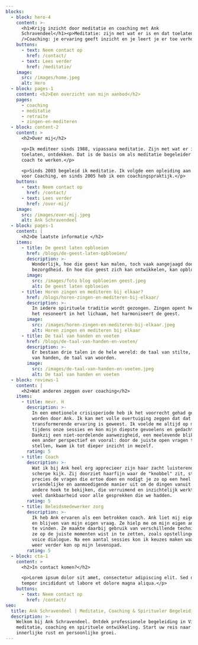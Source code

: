 ```yaml
---
blocks:
  - block: hero-4
    content: >-
      <h1>Krijg inzicht door meditatie en coaching met Ank
      Schravendeel</h1><p>Meditatie: zijn met wat er is en dat toelaten.<br
      />Coaching: je ervaring geeft inzicht en je leert je er toe verhouden.</p>
    buttons:
      - text: Neem contact op
        href: /contact/
      - text: Lees verder
        href: /meditatie/
    image:
      src: /images/home.jpeg
      alt: Hero
  - block: pages-1
    content: <h2>Een overzicht van mijn aanbod</h2>
    pages:
      - coaching
      - meditatie
      - retraite
      - zingen-en-mediteren
  - block: content-2
    content: >
      <h2>Over mij</h2>

      <p>Ik mediteer sinds 1988, vipassana meditatie. Zijn met wat er is,
      toelaten, ontdekken. Dat is de basis om als meditatie begeleider en als
      coach te werken.</p>

      <p>Sinds 2003 begeleid ik meditatie. Ik volgde een opleiding aan de School
      voor Coaching, en sinds 2005 heb ik een coachingspraktijk.</p>
    buttons:
      - text: Neem contact op
        href: /contact/
      - text: Lees verder
        href: /over-mij/
    image:
      src: /images/over-mij.jpeg
      alt: Ank Schravendeel
  - block: pages-1
    content: |
      <h2>De laatste informatie </h2>
    items:
      - title: De geest laten opbloeien
        href: /blogs/de-geest-laten-opbloeien/
        description: >-
          Wonderlijk, hoe die geest kan malen, toch vaak aangejaagd door
          bezorgdheid. En hoe die geest zich kan ontwikkelen, kan opbloeien.
        image:
          src: /images/foto blog opbloeien geest.jpeg
          alt: De geest laten opbloeien
      - title: Horen zingen en mediteren bij elkaar?
        href: /blogs/horen-zingen-en-mediteren-bij-elkaar/
        description: >-
          In iedere spirituele traditie wordt gezongen. Zingen opent het hart,
          het resoneert in het lichaam, het harmoniseert de geest.
        image:
          src: /images/horen-zingen-en-mediteren-bij-elkaar.jpeg
          alt: Horen zingen en mediteren bij elkaar
      - title: De taal van handen en voeten
        href: /blogs/de-taal-van-handen-en-voeten/
        description: >-
          Er bestaan drie talen in de hele wereld: de taal van stilte, de taal
          van handen, de taal van woorden.
        image:
          src: /images/de-taal-van-handen-en-voeten.jpeg
          alt: De taal van handen en voeten
  - block: reviews-1
    content: |
      <h2>Wat anderen zeggen over coaching</h2>
    items:
      - title: mevr. H
        description: >-
          In een emotionele crisisperiode heb ik het voorrecht gehad gecoacht te
          worden door Ank. Ik kan met volle overtuiging zeggen dat dat een
          transformerende ervaring is geweest. Ik voelde me altijd op mijn gemak
          tijdens onze sessies en kon mijn diepste gevoelens en gedachten delen.
          Dankzij een niet-oordelende aanwezigheid, een meelevende blik, vanuit
          een ander perspectief en vooral: door de juiste open vragen te
          stellen, kwam ik tot dieper inzicht in mezelf.
        rating: 5
      - title: Coach
        description: >-
          Wat ik bij Ank heel erg apprecieer zijn haar zacht luisterend oor en
          scherpe kijk. Zij doorziet haarfijn waar de "knobbel" zit, stelt
          precies de vragen die ertoe doen en nodigt je zo op een heel
          vriendelijke en aanmoedigende manier uit om de dingen vanuit een
          andere hoek te bekijken, die verruimend en inzichtelijk werkt. Ik voel
          veel dankbaarheid voor alle gesprekken die we hadden.
        rating: 5
      - title: Beleidsmedewerker zorg
        description: >-
          Ik heb Ank ervaren als een betrokken coach. Ank liet mij eigenaar zijn
          en blijven van mijn eigen vraag. Ze hielp me om mijn eigen antwoorden
          te vinden. Ze maakte daarbij gebruik van verschillende technieken die
          ze op de juiste momenten wist in te zetten, zoals opstellingen en
          voice dialogue. Na een aantal sessies kon ik keuzes maken waarmee ik
          weer verder kon op mijn levenspad.
        rating: 5
  - block: cta-1
    content: >
      <h2>In contact komen?</h2>

      <p>Lorem ipsum dolor sit amet, consectetur adipiscing elit. Sed do eiusmod
      tempor incididunt ut labore et dolore magna aliqua.</p>
    buttons:
      - text: Neem contact op
        href: /contact/
seo:
  title: Ank Schravendeel | Meditatie, Coaching & Spiritueler Begeleiding
  description: >-
    Welkom bij Ank Schravendeel. Ontdek professionele begeleiding in Vipassana
    meditatie, coaching en spirituele ontwikkeling. Start uw reis naar
    innerlijke rust en persoonlijke groei.
---
```

